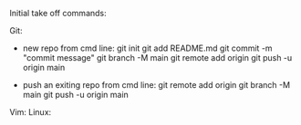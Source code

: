 Initial take off commands:

Git:

- new repo from cmd line:
git init
git add README.md
git commit -m "commit message"
git branch -M main
git remote add origin <origin>
git push -u origin main

- push an exiting repo from cmd line:
git remote add origin <origin>
git branch -M main
git push -u origin main

Vim:
Linux:
